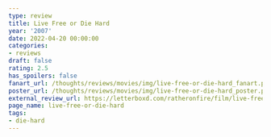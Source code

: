 ```yaml
---
type: review
title: Live Free or Die Hard
year: '2007'
date: 2022-04-20 00:00:00
categories:
- reviews
draft: false
rating: 2.5
has_spoilers: false
fanart_url: /thoughts/reviews/movies/img/live-free-or-die-hard_fanart.png
poster_url: /thoughts/reviews/movies/img/live-free-or-die-hard_poster.png
external_review_url: https://letterboxd.com/ratheronfire/film/live-free-or-die-hard/
page_name: live-free-or-die-hard
tags:
- die-hard
---
```


